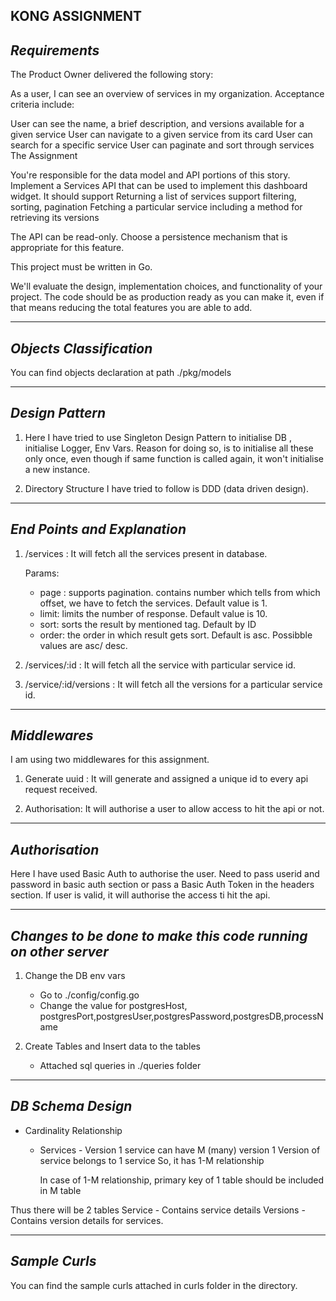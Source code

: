 **KONG ASSIGNMENT**
------------------------
*Requirements*
------------------------
The Product Owner delivered the following story:

As a user, I can see an overview of services in my organization. Acceptance criteria include:

User can see the name, a brief description, and versions available for a given service
User can navigate to a given service from its card
User can search for a specific service
User can paginate and sort through services
The Assignment

You're responsible for the data model and API portions of this story.
Implement a Services API that can be used to implement this dashboard widget.
It should support
Returning a list of services
support filtering, sorting, pagination
Fetching a particular service
including a method for retrieving its versions

The API can be read-only. Choose a persistence mechanism that is appropriate for this feature.

This project must be written in Go.

We'll evaluate the design, implementation choices, and functionality of your project. The code should be as production ready as you can make it, even if that means reducing the total features you are able to add.

-----------------------------
*Objects Classification*
-----------------------------
You can find objects declaration at path ./pkg/models

-----------------------------
*Design Pattern*
-----------------------------
1. Here I have tried to use Singleton Design Pattern to initialise DB , initialise Logger, Env Vars.
   Reason for doing so, is to initialise all these only once, even though if same function is called again, it won't initialise a new instance.

2. Directory Structure I have tried to follow is DDD (data driven design).

-----------------------------
*End Points and Explanation*
-----------------------------

1) /services : It will fetch all the services present in database.

   Params:
    - page :  supports pagination. contains number which tells from which offset, we have to fetch the services. Default value is 1.
    - limit: limits the number of response. Default value is 10.
    - sort: sorts the result by mentioned tag. Default by ID
    - order: the order in which result gets sort. Default is asc. Possibble values are asc/ desc.


2) /services/:id  : It will fetch all the service with particular service id.

3) /service/:id/versions : It will fetch all the versions for a particular service id.

------------------------------
*Middlewares*
------------------------------

I am using two middlewares for this assignment.

1) Generate uuid : It will generate and assigned a unique id to every api request received.

2) Authorisation: It will authorise a user to allow access to hit the api or not.

-------------------------------
*Authorisation*
-------------------------------

Here I have used Basic Auth to authorise the user. 
Need to pass userid and password in basic auth section or pass a Basic Auth Token in the headers section.
If user is valid, it will authorise the access ti hit the api.

-------------------------------
*Changes to be done to make this code running on other server*
-------------------------------

1) Change the DB env vars
   - Go to ./config/config.go
   - Change the value for postgresHost, postgresPort,postgresUser,postgresPassword,postgresDB,processName

2) Create Tables and Insert data to the tables
   - Attached sql queries in ./queries folder

------------------------------
*DB Schema Design*
------------------------------

- Cardinality Relationship
   
  - Services - Version
    1 service can have M (many) version
    1 Version of service belongs to 1 service
    So, it has 1-M relationship

    In case of 1-M relationship, primary key of 1 table should be included in M table
    
Thus there will be 2 tables
Service - Contains service details
Versions - Contains version details for services.

------------------------------
*Sample Curls*
------------------------------

You can find the sample curls attached in curls folder in the directory.

